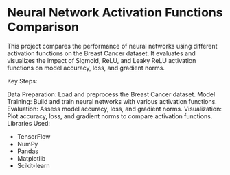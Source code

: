 # Neural Network Activation Functions Comparison
This project compares the performance of neural networks using different activation functions on the Breast Cancer dataset. It evaluates and visualizes the impact of Sigmoid, ReLU, and Leaky ReLU activation functions on model accuracy, loss, and gradient norms.

Key Steps:

Data Preparation: Load and preprocess the Breast Cancer dataset.
Model Training: Build and train neural networks with various activation functions.
Evaluation: Assess model accuracy, loss, and gradient norms.
Visualization: Plot accuracy, loss, and gradient norms to compare activation functions.
Libraries Used:

- TensorFlow
- NumPy
- Pandas
- Matplotlib
- Scikit-learn
